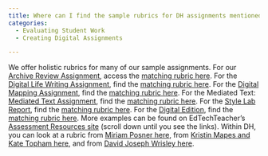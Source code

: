 ```yaml
---
title: Where can I find the sample rubrics for DH assignments mentioned in the book?
categories:
  - Evaluating Student Work
  - Creating Digital Assignments

---
```

We offer holistic rubrics for many of our sample assignments. For our [Archive Review Assignment](https://www.google.com/url?q=http://www.dropbox.com/s/624lpc8luvbojaz/Archive-Review-Assignment-Sheet.docx&sa=D&source=editors&ust=1649984699433695&usg=AOvVaw3CXNIaEh2jn4BaBNOI1uxZ), access the [matching rubric here](https://www.google.com/url?q=http://www.dropbox.com/s/or1q72eeniwvx7q/Rubric-for-Archive-Review-Assignment.docx&sa=D&source=editors&ust=1649984699433902&usg=AOvVaw2ZzrM2LSEvBFgJMVFvVnIa). For the [Digital Life Writing Assignment](https://www.google.com/url?q=http://www.dropbox.com/s/7ticxida5w2sevi/Social-Media-Assignment-Sheet.docx&sa=D&source=editors&ust=1649984699434089&usg=AOvVaw1ex8GhDYb6SzdL1oqBoy6Y), find the [matching rubric here](https://www.google.com/url?q=http://www.dropbox.com/s/8hgckk8br1x7ja8/Rubric-for-Social-Media-Assignment.docx&sa=D&source=editors&ust=1649984699434269&usg=AOvVaw2gkEY0hg7x8zAw8DfqSRaZ). For the [Digital Mapping Assignment](https://www.google.com/url?q=http://www.dropbox.com/s/mhdche713k39wj8/Mapping-Assignment-Sheet.docx&sa=D&source=editors&ust=1649984699434453&usg=AOvVaw39dV9HhzoPAbiKTYm04Rf6), find the [matching rubric here](https://www.google.com/url?q=http://www.dropbox.com/s/qsa4x8eocnswrsq/Rubric-for-Mapping-Assignment.docx&sa=D&source=editors&ust=1649984699434626&usg=AOvVaw1Y3NaZzz5x6mxjmnvu9yOX). For the Mediated Text: [Mediated Text Assignment](https://www.google.com/url?q=http://www.dropbox.com/s/z8k7ow677118fi2/Mediated-Text-Assignment-Sheet.docx&sa=D&source=editors&ust=1649984699434797&usg=AOvVaw2XHZhAIb72AMj5D3zPU6MI), find the [matching rubric here](https://www.google.com/url?q=http://www.dropbox.com/s/pthgp48jsl1hefx/Rubric-for-Mediated-Text-Assignment.docx&sa=D&source=editors&ust=1649984699435002&usg=AOvVaw0n7g3n_9geeLJQcugE1xbV). For the [Style Lab Report](https://www.google.com/url?q=http://www.dropbox.com/s/xpsjzjtttd9vc72/Style-Lab-Assignment-Sheet.docx&sa=D&source=editors&ust=1649984699435171&usg=AOvVaw3L8GwOCIAe5VVR7xyTY30Y), find the [matching rubric here](https://www.google.com/url?q=http://www.dropbox.com/s/g3nxhqq6fdwposi/Rubric-for-Style-Lab-Assignment.docx&sa=D&source=editors&ust=1649984699435365&usg=AOvVaw0_esmh_Frnfndqd6oD9KRA). For the [Digital Edition](https://www.google.com/url?q=http://www.dropbox.com/s/jtmqxbkr9nhcl12/Digital-Edition-Assignment-Sheet.docx&sa=D&source=editors&ust=1649984699435542&usg=AOvVaw0rTBIUaCcjvYriqI91jfaz), find the [matching rubric here](https://www.google.com/url?q=http://www.dropbox.com/s/u3xwtsns0jnd9hu/Rubric-for-Digital-Edition-Assignment.docx&sa=D&source=editors&ust=1649984699435725&usg=AOvVaw2Ua6YCwL0iaPGJ-VofpO5v). More examples can be found on EdTechTeacher’s [Assessment Resources site](https://www.google.com/url?q=https://edtechteacher.org/assessment/&sa=D&source=editors&ust=1649984699435874&usg=AOvVaw2HC-i3IkZ2DAp0SVhxGOVz) (scroll down until you see the links). Within DH, you can look at a rubric from [Miriam Posner here](https://www.google.com/url?q=http://miriamposner.com/classes/dh101f17/assignments/final-project/final-project-grading/&sa=D&source=editors&ust=1649984699436101&usg=AOvVaw0uCby3R5mJJ7ZAmR7VCw5G), from [Kristin Mapes and Kate Topham here](https://www.google.com/url?q=https://msuintrodhfall2020.hcommons.org/final-project-grading-rubric/&sa=D&source=editors&ust=1649984699436271&usg=AOvVaw0s55yMD-BSxvyXW1uNf3C-), and from [David Joseph Wrisley here](https://www.google.com/url?q=https://wp.nyu.edu/introdh/rubric/&sa=D&source=editors&ust=1649984699436415&usg=AOvVaw2eOZ8VKR_VwtHI-Dj46kHk).